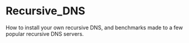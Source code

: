 # Recursive_DNS
How to install your own recursive DNS, and benchmarks made to a few popular recursive DNS servers.

